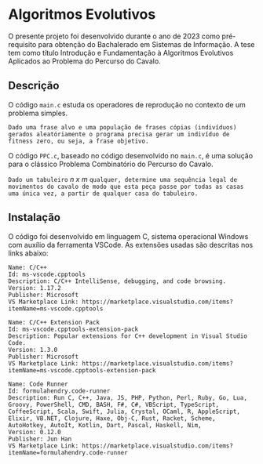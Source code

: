 # Algoritmos Evolutivos

O presente projeto foi desenvolvido durante o ano de 2023 como pré-requisito para
obtenção do Bachalerado em Sistemas de Informação. A tese tem como título Introdução e Fundamentação à Algoritmos Evolutivos Aplicados ao Problema do Percurso do Cavalo.

## Descrição

O código ``main.c`` estuda os operadores de reprodução no contexto de um problema simples.

``Dado uma frase alvo e uma população de frases cópias (indivíduos) gerados aleatóriamente
o programa precisa gerar um indivíduo de fitness zero, ou seja, a frase objetivo.``

O código ``PPC.c``, baseado no código desenvolvido no ``main.c``, é uma solução para o clássico
Problema Combinatório do Percurso do Cavalo.

``Dado um tabuleiro`` $n$ $x$ $m$ ``qualquer, determine uma sequência legal de movimentos do cavalo de modo que esta peça passe por todas as casas uma única vez, a partir de qualquer casa do tabuleiro.``

## Instalação

O código foi desenvolvido em linguagem C, sistema operacional Windows com auxílio da 
ferramenta VSCode. As extensões usadas são descritas nos links abaixo:

```
Name: C/C++
Id: ms-vscode.cpptools
Description: C/C++ IntelliSense, debugging, and code browsing.
Version: 1.17.2
Publisher: Microsoft
VS Marketplace Link: https://marketplace.visualstudio.com/items?itemName=ms-vscode.cpptools
```

```
Name: C/C++ Extension Pack
Id: ms-vscode.cpptools-extension-pack
Description: Popular extensions for C++ development in Visual Studio Code.
Version: 1.3.0
Publisher: Microsoft
VS Marketplace Link: https://marketplace.visualstudio.com/items?itemName=ms-vscode.cpptools-extension-pack
```

```
Name: Code Runner
Id: formulahendry.code-runner
Description: Run C, C++, Java, JS, PHP, Python, Perl, Ruby, Go, Lua, Groovy, PowerShell, CMD, BASH, F#, C#, VBScript, TypeScript, CoffeeScript, Scala, Swift, Julia, Crystal, OCaml, R, AppleScript, Elixir, VB.NET, Clojure, Haxe, Obj-C, Rust, Racket, Scheme, AutoHotkey, AutoIt, Kotlin, Dart, Pascal, Haskell, Nim, 
Version: 0.12.0
Publisher: Jun Han
VS Marketplace Link: https://marketplace.visualstudio.com/items?itemName=formulahendry.code-runner
```
